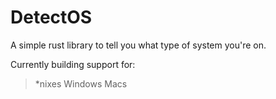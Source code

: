 DetectOS
===

A simple rust library to tell you what type of system you're on.

Currently building support for:
> *nixes
> Windows
> Macs
